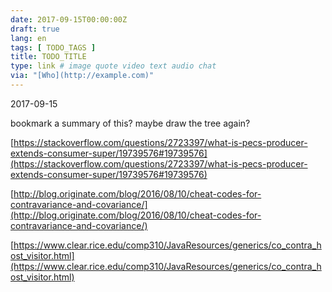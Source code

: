 ```yaml
---
date: 2017-09-15T00:00:00Z
draft: true
lang: en
tags: [ TODO_TAGS ]
title: TODO_TITLE
type: link # image quote video text audio chat
via: "[Who](http://example.com)"
---
```



2017-09-15

bookmark a summary of this? maybe draw the tree again?

[https://stackoverflow.com/questions/2723397/what-is-pecs-producer-extends-consumer-super/19739576#19739576](https://stackoverflow.com/questions/2723397/what-is-pecs-producer-extends-consumer-super/19739576#19739576)

[http://blog.originate.com/blog/2016/08/10/cheat-codes-for-contravariance-and-covariance/](http://blog.originate.com/blog/2016/08/10/cheat-codes-for-contravariance-and-covariance/)

[https://www.clear.rice.edu/comp310/JavaResources/generics/co_contra_host_visitor.html](https://www.clear.rice.edu/comp310/JavaResources/generics/co_contra_host_visitor.html)

